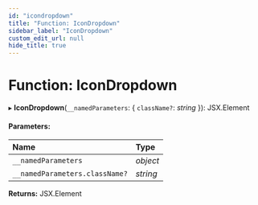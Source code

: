 ```yaml
---
id: "icondropdown"
title: "Function: IconDropdown"
sidebar_label: "IconDropdown"
custom_edit_url: null
hide_title: true
---
```


# Function: IconDropdown

▸ **IconDropdown**(`__namedParameters`: { `className?`: *string*  }): JSX.Element

#### Parameters:

Name | Type |
:------ | :------ |
`__namedParameters` | *object* |
`__namedParameters.className?` | *string* |

**Returns:** JSX.Element
